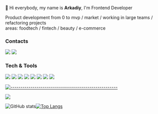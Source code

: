 👋  Hi everybody, my name is <b>Arkadiy</b>, I'm Frontend Developer <br/>

Product development from 0 to mvp / market / working in large teams / refactoring projects <br/>
areas: foodtech / fintech / beauty / e-commerce

### Contacts

<a href="https://linkedin.com/in/arkadiy-bashirov-13a4b6212" target="_blank"> <img src="https://img.shields.io/badge/-LinkedIn-blue?style=flat&amp;logo=Linkedin&amp;logoColor=white&amp;"></a>
<a href="mailto:adiy.work.mail@ya.ru"> <img src="https://img.shields.io/badge/-adiy.work.mail-c14438?style=flat&amp;logo=Gmail&amp;logoColor=white"></a>

### Tech & Tools
<img src="https://img.shields.io/badge/-HTML5-E34F26?style=flat&logo=html5&logoColor=white"> <img src = "https://img.shields.io/badge/-CSS3-1572B6?style=flat&logo=css3&logoColor=white">
<img src="https://img.shields.io/badge/-JavaScript-eed718?style=flat&logo=javascript&logoColor=ffffff">
<img src="https://img.shields.io/badge/-TypeScript-007ACC?style=flat&amp;logo=typescript&amp;logoColor=white">
<img src="https://img.shields.io/badge/-React-007ACC?style=flat&logo=react&logoColor=00c8ff">
<img src="https://img.shields.io/badge/-Angular-white?style=flat&logo=angular&logoColor=red">
<img src="https://img.shields.io/badge/-Vue-white?style=flat&amp;logo=vue.js&amp;logoColor=green">
<img src="https://img.shields.io/badge/-Next-434242?style=flat&amp;logo=Next.js&amp;logoColor=white">


[![-----------------------------------------------------](https://raw.githubusercontent.com/andreasbm/readme/master/assets/lines/colored.png)](#table-of-contents)

![](https://komarev.com/ghpvc/?username=AdiyDev)

![GitHub stats](https://github-readme-stats.vercel.app/api?username=AdiyDev&show_icons=true&hide_border=true)[![Top Langs](https://github-readme-stats.vercel.app/api/top-langs/?username=AdiyDev&layout=compact&hide_border=true)](https://github.com/AdiyDev/github-readme-stats)

